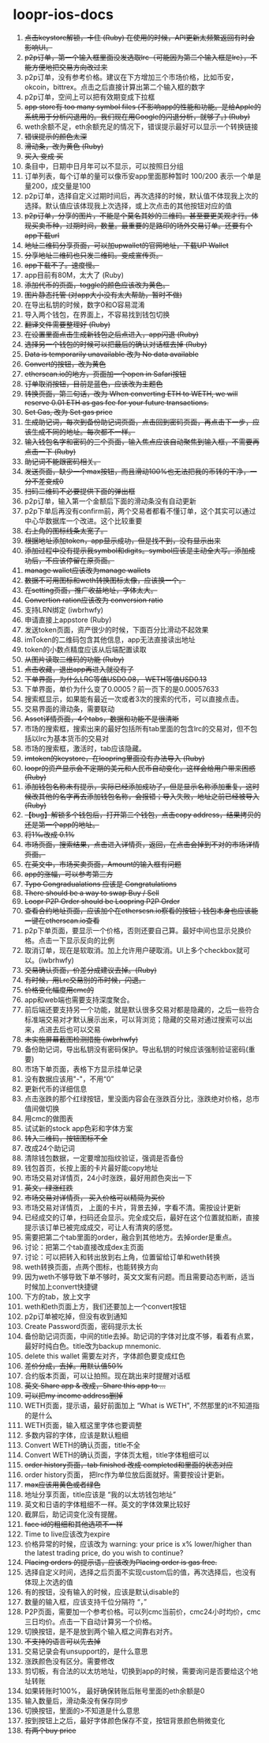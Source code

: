 # loopr-ios-docs

1. ~~点击keystore解锁，卡住 (Ruby) 在使用的时候，API更新太频繁返回有时会影响UI。~~
2. ~~p2p订单，第一个输入框里面没发选取lrc（可能因为第二个输入框是lrc），不能方便地把交易方向改过来~~
3. p2p订单，没有参考价格。建议在下方增加三个市场价格，比如币安，okcoin，bittrex。点击之后直接计算出第二个输入框的数字
4. p2p订单，空间上可以把有效期变成下拉框
5. ~~app store有 too many symbol files (不影响app的性能和功能。是给Apple的系统用于分析闪退用的。我们现在用Google的闪退分析，就够了。) (Ruby)~~
6. weth余额不足，eth余额充足的情况下，错误提示最好可以显示一个转换链接
7. ~~错误提示的颜色太深~~
8. ~~滑动条，改为黄色 (Ruby)~~
9. ~~买入 变成 买~~
10. 条目中，日期中日月年可以不显示，可以按照日分组
11. 订单列表，每个订单的量可以像币安app里面那种暂时 100/200 表示一个单是量200，成交量是100
12. p2p订单，选择自定义过期时间后，再次选择的时候，默认值不体现我上次的选择。默认值应该体现我上次选择，或上次点击的其他按钮对应的值
13. ~~p2p订单，分享的图片，不能是个莫名其妙的二维码。甚至要更美观才行。体现买卖币种，过期时间，数量。最重要的是路印的场外交易订单。还要有个app下载url~~
14. ~~地址二维码分享页面，可以加upwallet的官网地址，下载UP Wallet~~
15. ~~分享地址二维码也只发二维码。变成宣传页。~~
16. ~~app下载不了。速度慢。~~
17. app目前有80M，太大了 (Ruby)
18. ~~添加代币的页面，toggle的颜色应该改为黄色。~~
19. ~~图片静态托管 (对app大小没有太大帮助，暂时不做)~~
20. 在导出私钥的时候，数字0和O容易混淆
21. 导入两个钱包，在界面上，不容易找到钱包切换
22. ~~翻译文件需要整理好 (Ruby)~~
23. ~~在设置里面点击生成新钱包之后点进入，app闪退 (Ruby)~~
24. ~~选择另一个钱包的时候可以把最后的确认对话框去掉 (Ruby)~~
25. ~~Data is temporarily unavailable 改为 No data available~~
26. ~~Convert的按钮，改为黄色~~
27. ~~etherscan.io的地方，页面加一个open in Safari按钮~~
28. ~~订单取消按钮，目前是蓝色，应该改为主题色~~
29. ~~转换页面，第二句话，改为 When converting ETH to WETH, we will reserve 0.01 ETH as gas fee for your future transactions.~~
30. ~~Set Gas, 改为 Set gas price~~
31. ~~生成助记词，每次到备份助记词页面，点击回到密码页面，再点击下一步，应该生成不同的地址。每次都不一样。~~
32. ~~输入钱包名字和密码的三个页面，输入焦点应该自动聚焦到输入框，不需要再点击一下 (Ruby)~~
33. ~~助记词不能跟密码相关。~~
34. ~~发送页面，缺少一个max按钮，而且滑动100%也无法把我的币转的干净，一分不差变成0~~
35. ~~扫码二维码不必要提供下面的弹出框~~
36. p2p订单，输入第一个金额后下面的滑动条没有自动更新
37. p2p下单后再没有confirm前，两个交易者都看不懂订单，这个其实可以通过中心华数据库一个改进。这个比较重要
38. ~~右上角的图标线条太宽了。~~
39. ~~根据地址添加token，app显示成功，但是找不到，没有显示出来~~
40. ~~添加过程中没有提示我symbol和digits。symbol应该是主动全大写。添加成功后，不应该停留在原页面。~~
41. ~~manage wallet应该改为manage wallets~~
42. ~~数据不可用图标和weth转换图标太像，应该换一个。~~
43. ~~在setting页面，推广收益地址，字体太大。~~
44. ~~Convertion ration应该改为 conversion ratio~~
45. 支持LRN绑定 (iwbrhwfy)
46. 申请直接上appstore (Ruby)
47. 发送token页面，资产很少的时候，下面百分比滑动不起效果
48. imToken的二维码包含其他信息，app无法直接读出地址
49. token的小数点精度应该从后端配置读取
50. ~~从图片读取二维码的功能 (Ruby)~~
51. ~~点击收藏，退出app再进入就没有了~~
52. ~~下单界面，为什么LRC等值USD0.08， WETH等值USD0.13~~
53. 下单界面，单价为什么变了0.0005？前一页下的是0.00057633
54. 搜索框显示，如果能有最近一次或者3次的搜索的代币，可以直接点击。
55. 交易界面的滑动条，需要联动
56. ~~Asset详情页面，4个tabs，数据和功能不是很清晰~~
57. 市场的搜索框，搜索出来的最好包括所有tab里面的包含lrc的交易对，但不包括以lrc为基本货币的交易对
58. 市场的搜索框，激活时，tab应该隐藏。
59. ~~imtoken的keystore，在loopring里面没有办法导入 (Ruby)~~
60. ~~loopr的资产显示会不定期的美元和人民币自动变化，这样会给用户带来困惑 (Ruby)~~
61. ~~添加钱包名称未有提示，实际已经添加成功了，但是显示名称添加重复，这时候改其他的名字再去添加钱包名称，会报错；导入失败，地址之前已经被导入 (Ruby)~~
62. ~~【bug】解锁多个钱包后，打开第二个钱包，点击copy address，结果拷贝的还是第一个app的地址。~~
63. ~~将1‰改成 0.1%~~
64. ~~市场页面，搜索结果，点击进入详情页，返回，在点击会掉到不对的市场详情页面。~~
65. ~~在英文中，市场买卖页面，Amount的输入框有问题~~
66. ~~app的涨幅，可以参考第三方~~
67. ~~Typo Congradualations 应该是 Congratulations~~
68. ~~There should be a way to swap Buy / Sell~~
69. ~~Loopr P2P Order should be Loopring P2P Order~~
70. ~~查看合约地址页面，应该加个在etherscsn.io察看的按钮；钱包本身也应该能一键在etherscan.io查看~~
71. p2p下单页面，要显示一个价格，否则还要自己算。最好中间也显示兑换价格。点击一下显示反向的比例
72. 取消订单，现在是软取消。加上允许用户硬取消。UI上多个checkbox就可以。(iwbrhwfy)
73. ~~交易确认页面，价差分成建议去掉。(Ruby)~~
74. ~~有时候，用Lrc交易别的币时候，闪退。~~
75. ~~价格变化幅度用cmc的~~
76. app和web端也需要支持深度聚合。
77. 前后端还要支持另一个功能，就是默认很多交易对都是隐藏的，之后一些符合标准端交易对才默认展示出来，可以背浏览；隐藏的交易对通过搜索可以出来，点进去后也可以交易
78. ~~未实施屏幕截图检测措施 (iwbrhwfy)~~
79. 备份助记词，导出私钥没有密码保护。导出私钥的时候应该强制验证密码(重要)
80. 市场下单页面，表格下方显示挂单记录
81. 没有数据应该用"-"，不用“0”
82. 更新代币的详细信息
83. 点击涨跌的那个红绿按钮，里没面内容会在涨跌百分比，涨跌绝对价格，总市值间做切换
84. 用cmc的做图表
85. 试试新的stock app色彩和字体方案
86. ~~转入二维码，按钮图标不全~~
87. 改成24个助记词
88. 清除钱包数据，一定要增加指纹验证，强调是否备份
89. 钱包首页，长按上面的卡片最好能copy地址
90. 市场交易对详情页，24小时涨跌，最好用颜色突出一下
91. ~~英文，绿涨红跌~~
92. ~~市场交易对详情页， 买入价格可以精简为买价~~
93. 市场交易对详情页， 上面的卡片，背景去掉，字看不清。需按设计更新
94. 已经成交的订单，扫码还会显示。完全成交后，最好在这个位置就掐断，直接提示该订单已被完成成交，可让人有清爽的感觉。
95. 需要把第二个tab里面的order，融合到其他地方。去掉order是重点。
96. 讨论：把第二个tab直接改成dex主页面
97. 讨论：可以把转入和转出放到右上角，位置留给订单和weth转换
98. weth转换页面，点两个图标，也能转换方向
99. 因为weth不够导致下单不够时，英文文案有问题。而且需要动态判断，适当时候加上convert快捷键
100. 下方的tab，放上文字
101. weth和eth页面上方，我们还要加上一个convert按钮
102. p2p订单被吃掉，但没有收到通知
103. Create Password页面，密码提示太长
104. 备份助记词页面，中间的title去掉。助记词的字体对比度不够，看着有点累，最好时纯白色。title改为backup mnemonic. 
105. delete this wallet 需要左对齐，字体颜色要变成红色
106. ~~差价分成，去掉。用默认值50%~~
107. 合约版本页面，可以让拍照。现在跳出来时提醒对话框
108. ~~英文 Share app & 改成，Share this app to ...~~
109. ~~可以把my income address删掉~~
110. WETH页面，提示语，最好前面加上 “What is WETH", 不然那里的it不知道指的是什么
111. WETH页面，输入框这里字体也要调整
112. 多数内容的字体，应该是默认粗细
113. Convert WETH的确认页面，title不全
114. Convert WETH的确认页面，字体页太粗，title字体粗细可以
115. ~~order history页面，tab finished 改成 completed和里面的状态对应~~
116. order history页面， 把lrc作为单位放后面就好。需要按设计更新。
117. ~~max应该用黄色或者绿色~~
118. 地址分享页面，title应该是 “我的以太坊钱包地址”
119. 英文和日语的字体粗细不一样。英文的字体效果比较好
120. 截屏后，助记词变化没有提醒。
121. ~~face id的粗细和其他选项不一样~~
122. Time to live应该改为expire
123. 价格异常的时候，应该改为 warning: your price is x% lower/higher than the latest trading price, do you wish to continue?
124. ~~Placing orders 的提示语，应该改为Placing order is gas free.~~
125. 选择自定义时间，选择之后页面不实现custom后的值，再次选择后，也没有体现上次选的值
126. 有的按钮，没有输入的时候，应该是默认disable的
127. 数量的输入框，应该支持千位分隔符 “，”
128. P2P页面，需要加一个参考价格。可以列cmc当前价，cmc24小时均价，cmc三日均价。点击一下自动计算另一个价格。
129. 切换按钮，是不是放到两个输入框之间靠右对齐。
130. ~~不支持的语言可以先去掉~~
131. 交易记录会有unsupport的，是什么意思
131. 涨跌颜色没有区分。需要修改
132. 剪切板，有合法的以太坊地址，切换到app的时候，需要询问是否要给这个地址转账
133. 如果转账时100%， 最好确保转账后账号里面的eth余额是0
134. 输入数量后，滑动条没有保存同步
135. 切换按钮，里面的>不知道是什么意思
136. 按到按钮上之后，最好字体颜色保存不变，按钮背景颜色稍微变化
137. ~~有两个buy price~~


